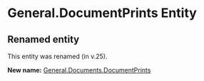 # General.DocumentPrints Entity

## Renamed entity

This entity was renamed (in v.25).

**New name:** [General.Documents.DocumentPrints](General.Documents.DocumentPrints.md)
